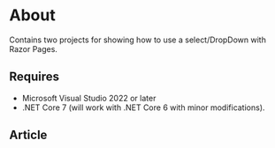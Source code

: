 # About

Contains two projects for showing how to use a select/DropDown with Razor Pages.

## Requires

- Microsoft Visual Studio 2022 or later
- .NET Core 7 (will work with .NET Core 6 with minor modifications).

## Article
